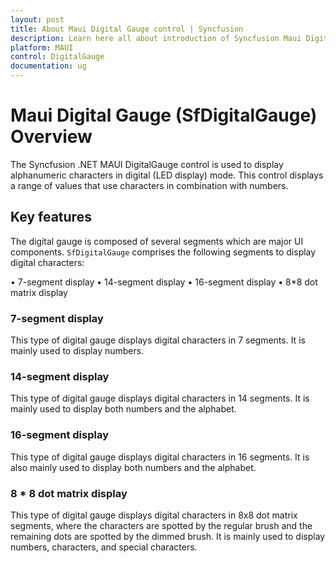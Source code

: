 ```yaml
---
layout: post
title: About Maui Digital Gauge control | Syncfusion
description: Learn here all about introduction of Syncfusion Maui Digital Gauge (SfDigitalGauge) control, its elements and more.
platform: MAUI
control: DigitalGauge
documentation: ug
---
```

# Maui Digital Gauge (SfDigitalGauge) Overview

The Syncfusion .NET MAUI DigitalGauge control is used to display alphanumeric characters in digital (LED display) mode. This control displays a range of values that use characters in combination with numbers.

## Key features

The digital gauge is composed of several segments which are major UI components. `SfDigitalGauge` comprises the following segments to display digital characters:

•	7-segment display
•	14-segment display
•	16-segment display
•	8*8 dot matrix display

### 7-segment display

This type of digital gauge displays digital characters in 7 segments. It is mainly used to display numbers.

### 14-segment display

This type of digital gauge displays digital characters in 14 segments. It is mainly used to display both numbers and the alphabet.

### 16-segment display

This type of digital gauge displays digital characters in 16 segments. It is also mainly used to display both numbers and the alphabet.

### 8 * 8 dot matrix display

This type of digital gauge displays digital characters in 8x8 dot matrix segments, where the characters are spotted by the regular brush and the remaining dots are spotted by the dimmed brush. It is mainly used to display numbers, characters, and special characters.





